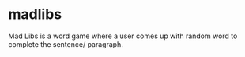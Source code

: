 # madlibs
Mad Libs is a word game where a user comes up with random word to complete the sentence/ paragraph.
